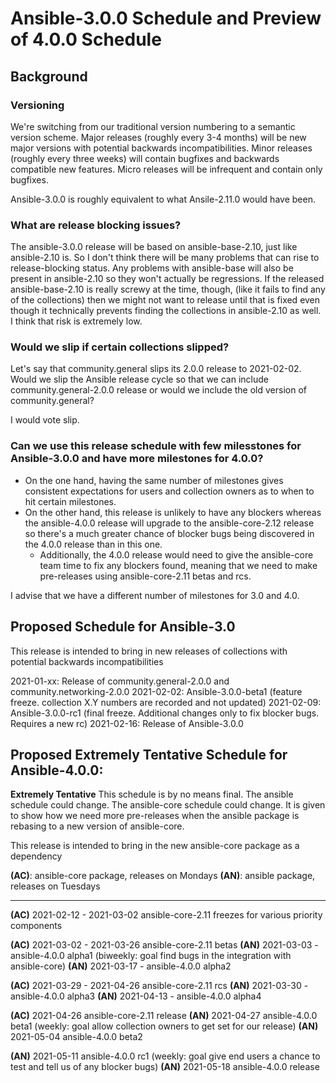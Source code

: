 # Ansible-3.0.0 Schedule and Preview of 4.0.0 Schedule

## Background

### Versioning

We're switching from our traditional version numbering to a semantic version scheme.  Major releases (roughly every 3-4 months) will be new major versions with potential backwards incompatibilities.  Minor releases (roughly every three weeks) will contain bugfixes and backwards compatible new features.  Micro releases will be infrequent and contain only bugfixes.

Ansible-3.0.0 is roughly equivalent to what Ansile-2.11.0 would have been.


### What are release blocking issues?
  
The ansible-3.0.0 release will be based on ansible-base-2.10, just like ansible-2.10 is.  So I don't think there will be many problems that can rise to release-blocking status.  Any problems with ansible-base will also be present in ansible-2.10 so they won't actually be regressions.  If the released ansible-base-2.10 is really screwy at the time, though, (like it fails to find any of the collections) then we might not want to release until that is fixed even though it technically prevents finding the collections in ansible-2.10 as well.  I think that risk is extremely low.


### Would we slip if certain collections slipped?

Let's say that community.general slips its 2.0.0 release to 2021-02-02.  Would we slip the Ansible release cycle so that we can include community.general-2.0.0 release or would we include the old version of community.general?

I would vote slip.

### Can we use this release schedule with few milesstones for Ansible-3.0.0 and have more milestones for 4.0.0?

* On the one hand, having the same number of milestones gives consistent expectations for users and collection owners as to when to hit certain milestones.
* On the other hand, this release is unlikely to have any blockers whereas the ansible-4.0.0 release will upgrade to the ansible-core-2.12 release so there's a much greater chance of blocker bugs being discovered in the 4.0.0 release than in this one.
  * Additionally, the 4.0.0 release would need to give the ansible-core team time to fix any blockers found, meaning that we need to make pre-releases using ansible-core-2.11 betas and rcs.

I advise that we have a different number of milestones for 3.0 and 4.0.

  
## Proposed Schedule for Ansible-3.0

This release is intended to bring in new releases of collections with potential backwards incompatibilities

2021-01-xx: Release of community.general-2.0.0 and community.networking-2.0.0
2021-02-02: Ansible-3.0.0-beta1 (feature freeze.  collection X.Y numbers are recorded and not updated)
2021-02-09: Ansible-3.0.0-rc1 (final freeze.  Additional changes only to fix blocker bugs.  Requires a new rc)
2021-02-16: Release of Ansible-3.0.0


## Proposed **Extremely Tentative** Schedule for Ansible-4.0.0:

**Extremely Tentative** This schedule is by no means final.  The ansible schedule could change.  The ansible-core schedule could change.  It is given to show how we need more pre-releases when the ansible package is rebasing to a new version of ansible-core.

This release is intended to bring in the new ansible-core package as a dependency

**(AC)**: ansible-core package, releases on Mondays
**(AN)**: ansible package, releases on Tuesdays


---

**(AC)** 2021-02-12 - 2021-03-02 ansible-core-2.11 freezes for various priority components

**(AC)** 2021-03-02 - 2021-03-26 ansible-core-2.11 betas
**(AN)** 2021-03-03 - ansible-4.0.0 alpha1 (biweekly: goal find bugs in the integration with ansible-core)
**(AN)** 2021-03-17 - ansible-4.0.0 alpha2

**(AC)** 2021-03-29 - 2021-04-26 ansible-core-2.11 rcs
**(AN)** 2021-03-30 - ansible-4.0.0 alpha3
**(AN)** 2021-04-13 - ansible-4.0.0 alpha4

**(AC)** 2021-04-26 ansible-core-2.11 release
**(AN)** 2021-04-27 ansible-4.0.0 beta1 (weekly: goal allow collection owners to get set for our release)
**(AN)** 2021-05-04 ansible-4.0.0 beta2

**(AN)** 2021-05-11 ansible-4.0.0 rc1 (weekly: goal give end users a chance to test and tell us of any blocker bugs)
**(AN)** 2021-05-18 ansible-4.0.0 release